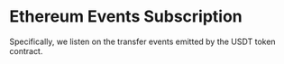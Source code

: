 # Ethereum Events Subscription
Specifically, we listen on the transfer events emitted by the USDT token contract.